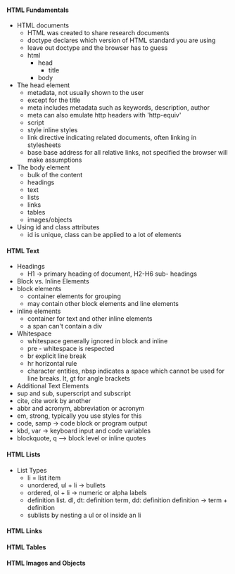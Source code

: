 #### HTML Fundamentals

* HTML documents
  * HTML was created to share research documents
  * doctype declares which version of HTML standard you are using
  * leave out doctype and the browser has to guess
  * html
    * head
      * title
    * body
* The head element
  * metadata, not usually shown to the user
  * except for the title
  * meta includes metadata such as keywords, description, author
  * meta can also emulate http headers with 'http-equiv'
  * script
  * style inline styles
  * link directive indicating related documents, often linking in stylesheets
  * base base address for all relative links, not specified the browser will make assumptions
* The body element
  * bulk of the content
  * headings
  * text
  * lists
  * links
  * tables
  * images/objects
* Using id and class attributes
  * id is unique, class can be applied to a lot of elements 

#### HTML Text
 * Headings
   * H1 -> primary heading of document, H2-H6 sub- headings
 * Block vs. Inline Elements
  * block elements
    * container elements for grouping
    * may contain other block elements and line elements
  * inline elements
    * container for text and other inline elements
    * a span can't contain a div
 * Whitespace
   * whitespace generally ignored in block and inline
   * pre - whitespace is respected
   * br explicit line break
   * hr horizontal rule
   * character entities, nbsp indicates a space which cannot be used for line breaks. lt, gt for angle brackets
 * Additional Text Elements
  * sup and sub, superscript and subscript
  * cite, cite work by another
  * abbr and acronym, abbreviation or acronym
  * em, strong, typically you use styles for this
  * code, samp -> code block or program output
  * kbd, var -> keyboard input and code variables
  * blockquote, q --> block level or inline quotes

#### HTML Lists

* List Types
  * li = list item 
  * unordered, ul + li -> bullets
  * ordered, ol + li -> numeric or alpha labels
  * definition list. dl, dt: definition term, dd: definition definition -> term + definition
  * sublists by nesting a ul or ol inside an li

#### HTML Links

#### HTML Tables

#### HTML Images and Objects
